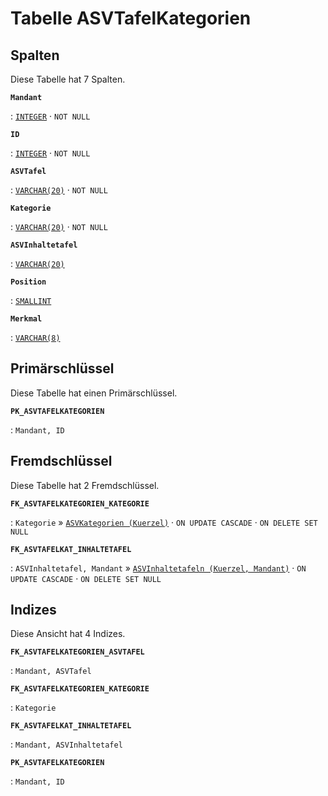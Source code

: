 # Tabelle **ASVTafelKategorien**



## Spalten

Diese Tabelle hat 7 Spalten.

**`Mandant`**

:   [`INTEGER`](https://firebirdsql.org/file/documentation/html/en/refdocs/fblangref40/firebird-40-language-reference.html#fblangref40-datatypes-inttypes) · `NOT NULL`

    

**`ID`**

:   [`INTEGER`](https://firebirdsql.org/file/documentation/html/en/refdocs/fblangref40/firebird-40-language-reference.html#fblangref40-datatypes-inttypes) · `NOT NULL`

    

**`ASVTafel`**

:   [`VARCHAR(20)`](https://firebirdsql.org/file/documentation/html/en/refdocs/fblangref40/firebird-40-language-reference.html#fblangref40-datatypes-chartypes) · `NOT NULL`

    

**`Kategorie`**

:   [`VARCHAR(20)`](https://firebirdsql.org/file/documentation/html/en/refdocs/fblangref40/firebird-40-language-reference.html#fblangref40-datatypes-chartypes) · `NOT NULL`

    

**`ASVInhaltetafel`**

:   [`VARCHAR(20)`](https://firebirdsql.org/file/documentation/html/en/refdocs/fblangref40/firebird-40-language-reference.html#fblangref40-datatypes-chartypes)

    

**`Position`**

:   [`SMALLINT`](https://firebirdsql.org/file/documentation/html/en/refdocs/fblangref40/firebird-40-language-reference.html#fblangref40-datatypes-inttypes)

    

**`Merkmal`**

:   [`VARCHAR(8)`](https://firebirdsql.org/file/documentation/html/en/refdocs/fblangref40/firebird-40-language-reference.html#fblangref40-datatypes-chartypes)

    

## Primärschlüssel

Diese Tabelle hat einen Primärschlüssel.

**`PK_ASVTAFELKATEGORIEN`**

:   `Mandant, ID`

    

## Fremdschlüssel

Diese Tabelle hat 2 Fremdschlüssel.

**`FK_ASVTAFELKATEGORIEN_KATEGORIE`**

:   `Kategorie` » [`ASVKategorien (Kuerzel)`](../../tables/asvkategorien) · `ON UPDATE CASCADE` · `ON DELETE SET NULL`

    

**`FK_ASVTAFELKAT_INHALTETAFEL`**

:   `ASVInhaltetafel, Mandant` » [`ASVInhaltetafeln (Kuerzel, Mandant)`](../../tables/asvinhaltetafeln) · `ON UPDATE CASCADE` · `ON DELETE SET NULL`

    

## Indizes

Diese Ansicht hat 4 Indizes.

**`FK_ASVTAFELKATEGORIEN_ASVTAFEL`**

:   `Mandant, ASVTafel`

    

**`FK_ASVTAFELKATEGORIEN_KATEGORIE`**

:   `Kategorie`

    

**`FK_ASVTAFELKAT_INHALTETAFEL`**

:   `Mandant, ASVInhaltetafel`

    

**`PK_ASVTAFELKATEGORIEN`**

:   `Mandant, ID`

    
